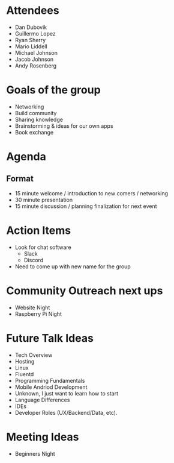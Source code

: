 Attendees
===
* Dan Dubovik
* Guillermo Lopez
* Ryan Sherry
* Mario Liddell
* Michael Johnson
* Jacob Johnson
* Andy Rosenberg

Goals of the group
===
* Networking
* Build community
* Sharing knowledge
* Brainstorming & ideas for our own apps
* Book exchange

Agenda
===
Format
---
* 15 minute welcome / introduction to new comers / networking
* 30 minute presentation
* 15 minute discussion / planning finalization for next event

Action Items
===
* Look for chat software
    * Slack
    * Discord
* Need to come up with new name for the group

Community Outreach next ups
===
* Website Night
* Raspberry Pi Night

Future Talk Ideas
===
* Tech Overview
* Hosting
* Linux
* Fluentd
* Programming Fundamentals
* Mobile Andriod Development
* Unknown, I just want to learn how to start
* Language Differences
* IDEs
* Developer Roles (UX/Backend/Data, etc).

Meeting Ideas
===
* Beginners Night
